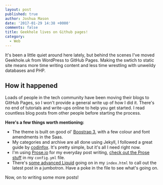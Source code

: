 ```yaml
---
layout: post
published: true
author: Joshua Mason
date: '2017-01-29 14:38 +0000'
comments: false
title: Geekhole lives on Github pages!
category:
  - Web
---
```

It's been a little quiet around here lately, but behind the scenes I've moved Geekhole.uk from WordPress to GitHub Pages. Making the swtich to static site means more time writing content and less time wrestling with unweildy databases and PHP.

## How it happened

Loads of people in the tech community have been moving their blogs to GitHub Pages, so I won't provide a general write up of how I did it. There's no end of tutorials and write-ups online to help you get started. I read countless blog posts from other people before starting the process.

**Here's a few things worth mentioning:**

* The theme is built on good ol' [Boostrap 3](https://getbootstrap.com/), with a few colour and font amendments in the Saas.
* My categories and archive are all done using Jekyll, I followed a great guide by [codinfox](https://github.com/codinfox/codinfox-lanyon). It's pretty simple, but it's all I need right now.
* I'm using [Prose.io](http://prose.io/) for my everyday post writing, [check out the Prose stuff](https://github.com/Geekhole/geekhole.github.io/blob/master/_config.yml) in my `config.yml` file.
* There's [some advanced Liquid](https://github.com/Geekhole/geekhole.github.io/blob/master/index.html) going on in my `index.html` to call out the latest post in a jumbotron. Have a poke in the file to see what's going on.

Now, on to writing some more posts!